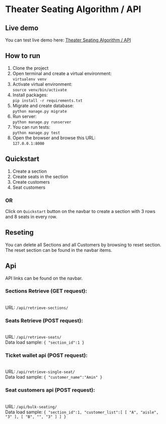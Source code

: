 # Theater Seating Algorithm / API
## Live demo
You can test live demo here: [Theater Seating Algorithm / API](https://guts.ir)
## How to run
1. Clone the project
2. Open terminal and create a virtual environment:
<br />```virtualenv venv```
3. Activate virtual environment:
<br />```source venv/bin/activate```
4. Install packages:
<br />```pip install -r requirements.txt```
5. Migrate and create database:
<br />```python manage.py migrate```
6. Run server:
<br />```python manage.py runserver```
7. You can run tests:
<br />```python manage.py test```
8. Open the browser and browse this URL:
<br />```127.0.0.1:8000```
## Quickstart
1. Create a section
2. Create seats in the section
3. Create customers
4. Seat customers
### OR
Click on ```Quickstart``` button on the navbar to create a section with 3 rows and 8 seats in every row.
## Reseting
You can delete all Sections and all Customers by browsing to reset section. The reset section can be found in the navbar items.
## Api
API links can be found on the navbar.
### Sections Retrieve (GET request):
<br />URL: ```/api/retrieve-sections/```
### Seats Retrieve (POST request):
<br />URL: ```/api/retrieve-seats/```
<br />Data load sample: ```{
   "section_id":1
}```
### Ticket wallet api (POST request):
<br />URL: ```/api/retrieve-single-seat/```
<br />Data load sample: ```{
   "customer_name":"Amin"
}```
### Seat customers api (POST request):
<br />URL: ```/api/bulk-seating/```
<br />Data load sample: ```{
   "section_id":1,
   "customer_list":[
      [
         "A",
         "aisle",
         "3"
      ],
      [
         "B",
         "",
         "3"
      ]
   ]
}```

